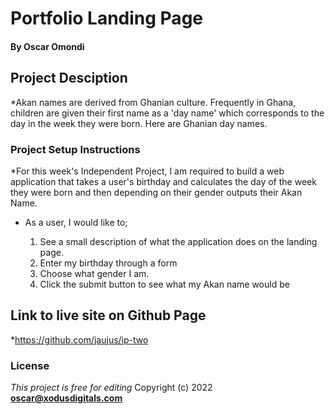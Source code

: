 # Portfolio Landing Page
#### By **Oscar Omondi**
## Project Desciption
*Akan names are derived from Ghanian culture. Frequently in Ghana, children are given their first name as a 'day name' which corresponds to the day in the week they were born. Here are Ghanian day names.
### Project Setup Instructions
*For this week's Independent Project, I am required to build a web application that takes a user's birthday and calculates the day of the week they were born and then depending on their gender outputs their Akan Name. 

* As a user, I would like to;

    1. See a  small description of what the application does on the landing page.
    2. Enter my birthday through a form 
    3. Choose what gender I am.
    4. Click the submit button to see what my Akan name would be
## Link to live site on Github Page
*https://github.com/jaujus/ip-two
### License
*This project is free for editing*
Copyright (c) 2022
**oscar@xodusdigitals.com**